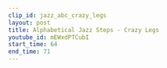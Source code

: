 ```yaml
---
clip_id: jazz_abc_crazy_legs
layout: post
title: Alphabetical Jazz Steps - Crazy Legs
youtube_id: mEWxdPTCubI
start_time: 64
end_time: 71
---
```


